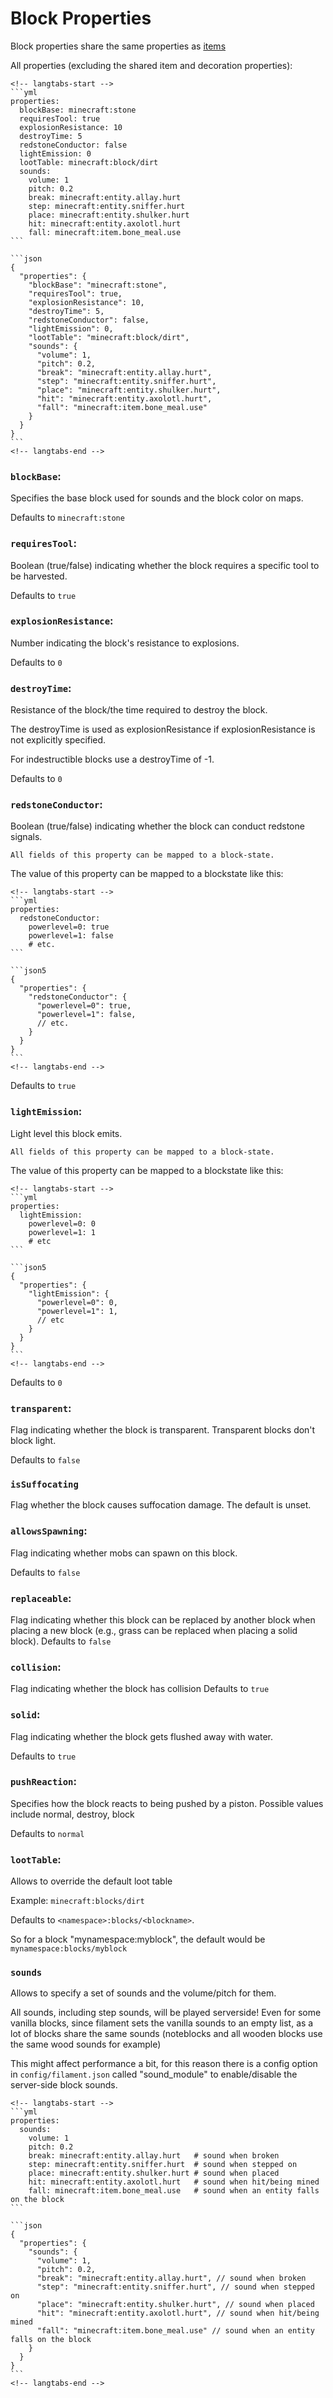 # Block Properties

Block properties share the same properties as [items](item-properties.md)

All properties (excluding the shared item and decoration properties):
~~~admonish example
<!-- langtabs-start -->
```yml
properties:
  blockBase: minecraft:stone
  requiresTool: true
  explosionResistance: 10
  destroyTime: 5
  redstoneConductor: false
  lightEmission: 0
  lootTable: minecraft:block/dirt
  sounds:
    volume: 1
    pitch: 0.2
    break: minecraft:entity.allay.hurt
    step: minecraft:entity.sniffer.hurt
    place: minecraft:entity.shulker.hurt
    hit: minecraft:entity.axolotl.hurt
    fall: minecraft:item.bone_meal.use
```

```json
{
  "properties": {
    "blockBase": "minecraft:stone",
    "requiresTool": true,
    "explosionResistance": 10,
    "destroyTime": 5,
    "redstoneConductor": false,
    "lightEmission": 0,
    "lootTable": "minecraft:block/dirt",
    "sounds": {
      "volume": 1,
      "pitch": 0.2,
      "break": "minecraft:entity.allay.hurt",
      "step": "minecraft:entity.sniffer.hurt",
      "place": "minecraft:entity.shulker.hurt",
      "hit": "minecraft:entity.axolotl.hurt",
      "fall": "minecraft:item.bone_meal.use"
    }
  }
}
```
<!-- langtabs-end -->

~~~

### `blockBase`:

Specifies the base block used for sounds and the block color on maps.

Defaults to `minecraft:stone`

### `requiresTool`:

Boolean (true/false) indicating whether the block requires a specific tool to be harvested.

Defaults to `true`

### `explosionResistance`:

Number indicating the block's resistance to explosions.

Defaults to `0`

### `destroyTime`:

Resistance of the block/the time required to destroy the block.

The destroyTime is used as explosionResistance if explosionResistance is not explicitly specified.

For indestructible blocks use a destroyTime of -1.

Defaults to `0`

### `redstoneConductor`:

Boolean (true/false) indicating whether the block can conduct redstone signals.

~~~admonish tip
All fields of this property can be mapped to a block-state.
~~~

The value of this property can be mapped to a blockstate like this:
~~~admonish example
<!-- langtabs-start -->
```yml
properties:
  redstoneConductor:
    powerlevel=0: true
    powerlevel=1: false
    # etc.
```

```json5
{
  "properties": {
    "redstoneConductor": {
      "powerlevel=0": true,
      "powerlevel=1": false,
      // etc.
    }
  }
}
```
<!-- langtabs-end -->

~~~

Defaults to `true`

### `lightEmission`:

Light level this block emits.

~~~admonish tip
All fields of this property can be mapped to a block-state.
~~~

The value of this property can be mapped to a blockstate like this:

~~~admonish example
<!-- langtabs-start -->
```yml
properties:
  lightEmission:
    powerlevel=0: 0
    powerlevel=1: 1
    # etc
```

```json5
{
  "properties": {
    "lightEmission": {
      "powerlevel=0": 0,
      "powerlevel=1": 1,
      // etc
    }
  }
}
```
<!-- langtabs-end -->

~~~

Defaults to `0`

### `transparent`:
Flag indicating whether the block is transparent. Transparent blocks don't block light.

Defaults to `false`

### `isSuffocating`
Flag whether the block causes suffocation damage.
The default is unset.

### `allowsSpawning`:
Flag indicating whether mobs can spawn on this block.

Defaults to `false`

### `replaceable`:
Flag indicating whether this block can be replaced by another block when placing a new block (e.g., grass can be replaced when placing a solid block).
Defaults to `false`

### `collision`:
Flag indicating whether the block has collision
Defaults to `true`

### `solid`:
Flag indicating whether the block gets flushed away with water.

Defaults to `true`

### `pushReaction`:
Specifies how the block reacts to being pushed by a piston. Possible values include normal, destroy, block

Defaults to `normal`

### `lootTable`:

Allows to override the default loot table

Example: `minecraft:blocks/dirt`

Defaults to `<namespace>:blocks/<blockname>`. 

So for a block "mynamespace:myblock", the default would be `mynamespace:blocks/myblock`

### `sounds`

Allows to specify a set of sounds and the volume/pitch for them.

All sounds, including step sounds, will be played serverside! Even for some vanilla blocks, since filament sets the vanilla sounds to an empty list, as a lot of blocks share the same sounds (noteblocks and all wooden blocks use the same wood sounds for example)

This might affect performance a bit, for this reason there is a config option in `config/filament.json` called "sound_module" to enable/disable the server-side block sounds.

~~~ admonish example
<!-- langtabs-start -->
```yml
properties:
  sounds:
    volume: 1
    pitch: 0.2
    break: minecraft:entity.allay.hurt   # sound when broken
    step: minecraft:entity.sniffer.hurt  # sound when stepped on
    place: minecraft:entity.shulker.hurt # sound when placed
    hit: minecraft:entity.axolotl.hurt   # sound when hit/being mined
    fall: minecraft:item.bone_meal.use   # sound when an entity falls on the block
```

```json
{
  "properties": {
    "sounds": {
      "volume": 1,
      "pitch": 0.2,
      "break": "minecraft:entity.allay.hurt", // sound when broken
      "step": "minecraft:entity.sniffer.hurt", // sound when stepped on
      "place": "minecraft:entity.shulker.hurt", // sound when placed
      "hit": "minecraft:entity.axolotl.hurt", // sound when hit/being mined
      "fall": "minecraft:item.bone_meal.use" // sound when an entity falls on the block
    }
  }
}
```
<!-- langtabs-end -->

~~~
